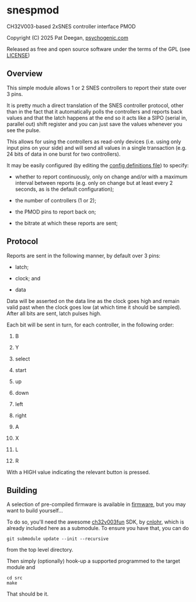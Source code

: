 # snespmod
CH32V003-based 2xSNES controller interface PMOD

Copyright (C) 2025 Pat Deegan, [psychogenic.com](https://psychogenic.com)

Released as free and open source software under the terms of the GPL (see [LICENSE](./LICENSE))


## Overview 

This simple module allows 1 or 2 SNES controllers to report their state over 3 pins.

It is pretty much a direct translation of the SNES controller protocol, other than in the fact that it automatically polls the controllers and reports back values and that the latch happens at the end so it acts like a SIPO (serial in, parallel out) shift register and you can just save the values whenever you see the pulse.  

This allows for using the controllers as read-only devices (i.e. using only input pins on your side) and will send all values in a single transaction (e.g. 24 bits of data in one burst for two controllers).

It may be easily configured (by editing the [config definitions file](src/ch32snes_config.h)) to specify:

  * whether to report continuously, only on change and/or with a maximum interval between reports (e.g. only on change but at least every 2 seconds, as is the default configuration);
  
  * the number of controllers (1 or 2);
  
  * the PMOD pins to report back on;
  
  * the bitrate at which these reports are sent;


## Protocol

Reports are sent in the following manner, by default over 3 pins:

  * latch; 
  
  * clock; and
  
  * data

Data will be asserted on the data line as the clock goes high and remain valid past when the clock goes low (at which time it should be sampled).  After all bits are sent, latch pulses high.

Each bit will be sent in turn, for each controller, in the following order:

  1. B
  
  2. Y
  
  3. select
  
  4. start
  
  5. up
  
  6. down
  
  7. left
  
  8. right
  
  9. A
  
  10. X
  
  11. L
  
  12. R

With a HIGH value indicating the relevant button is pressed.

## Building

A selection of pre-compiled firmware is available in [firmware](./firmware), but you may want to build yourself...

To do so, you'll need the awesome [ch32v003fun](https://github.com/cnlohr/ch32v003fun) SDK, by [cnlohr](https://github.com/cnlohr), which is already included here as a submodule.  To ensure you have that, you can do

```
git submodule update --init --recursive
```

from the top level directory.

Then simply (optionally) hook-up a supported programmed to the target module and

```
cd src
make
```

That should be it.

